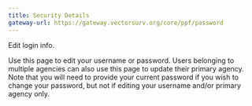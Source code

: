 ```yaml
---
title: Security Details
gateway-url: https://gateway.vectorsurv.org/core/ppf/password
---
```

Edit login info.

Use this page to edit your username or password. Users belonging to multiple agencies can also use this page to update their primary agency. Note that you will need to provide your current password if you wish to change your password, but not if editing your username and/or primary agency only.
